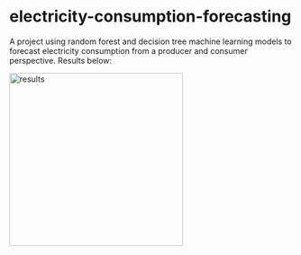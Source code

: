 # electricity-consumption-forecasting
A project using random forest and decision tree machine learning models to forecast electricity consumption from a producer and consumer perspective.
Results below: 

<img width="308" alt="results" src="https://github.com/user-attachments/assets/5e6afc34-0bf4-47d7-bd9f-f877bc828053">
